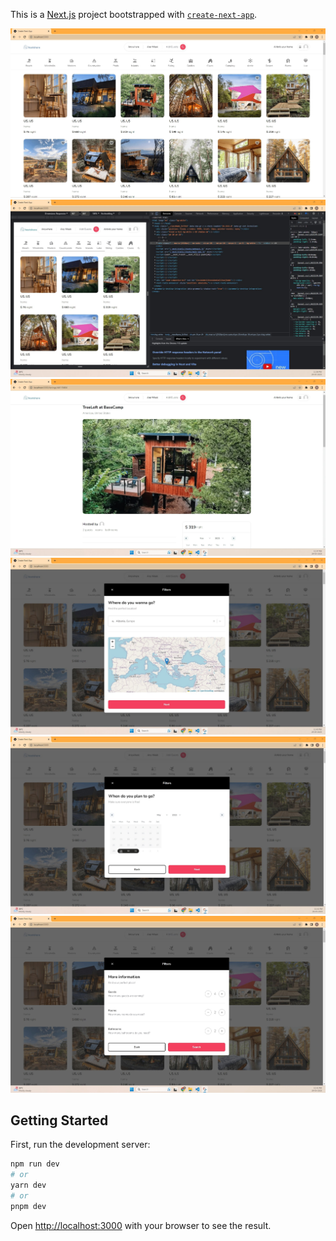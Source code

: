 This is a [Next.js](https://nextjs.org/) project bootstrapped with [`create-next-app`](https://github.com/vercel/next.js/tree/canary/packages/create-next-app).

![HomePage](/screenshots/homepage.jpg)
![HomePageResponsive](./screenshots/homepager.jpg)
![ListingPage](./screenshots/list.jpg)
![Search1](./screenshots/search.jpg)
![Search2](./screenshots/search1.jpg)
![Search3](./screenshots/search2.jpg)

## Getting Started

First, run the development server:

```bash
npm run dev
# or
yarn dev
# or
pnpm dev
```

Open [http://localhost:3000](http://localhost:3000) with your browser to see the result.

